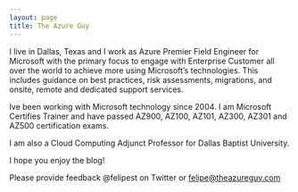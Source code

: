 ```yaml
---
layout: page
title: The Azure Guy
---
```


I live in Dallas, Texas and I work as Azure Premier Field Engineer for Microsoft with the primary focus to engage with Enterprise Customer all over the world to achieve more using Microsoft’s technologies. This includes guidance on best practices, risk assessments, migrations, and onsite, remote and dedicated support services.

Ive been working with Microsoft technology since 2004. I am Microsoft Certifies Trainer and have passed AZ900, AZ100, AZ101, AZ300, AZ301 and AZ500 certification exams.

I am also a Cloud Computing Adjunct Professor for Dallas Baptist University.

I hope you enjoy the blog! 

Please provide feedback @felipest on Twitter or felipe@theazureguy.com
